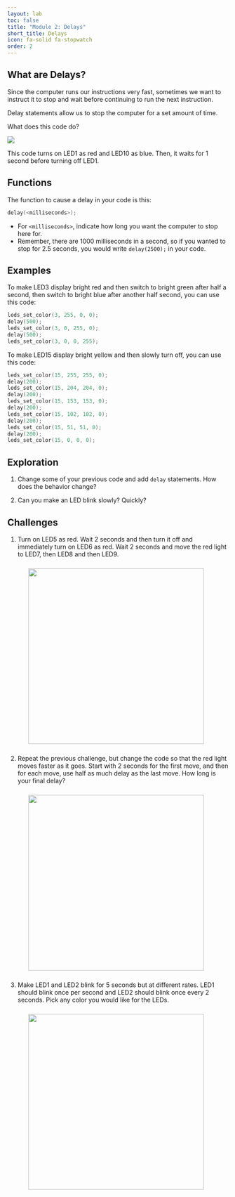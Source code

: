 ```yaml
---
layout: lab
toc: false
title: "Module 2: Delays"
short_title: Delays
icon: fa-solid fa-stopwatch
order: 2
---
```


## What are Delays?

Since the computer runs our instructions very fast, sometimes we want to instruct it to stop and wait before continuing to run the next instruction.

Delay statements allow us to stop the computer for a set amount of time. 

What does this code do?


<img src="{% link media/delay.png %}">

This code turns on LED1 as red and LED10 as blue.  Then, it waits for 1 second before turning off LED1.


## Functions
The function to cause a delay in your code is this:
```c
delay(<milliseconds>);
```

* For `<milliseconds>`, indicate how long you want the computer to stop here for.  
* Remember, there are 1000 milliseconds in a second, so if you wanted to stop for 2.5 seconds, you would write `delay(2500);` in your code.

## Examples
To make LED3 display bright red and then switch to bright green after half a second, then switch to bright blue after another half second, you can use this code:
```c
leds_set_color(3, 255, 0, 0);
delay(500);
leds_set_color(3, 0, 255, 0);
delay(500);
leds_set_color(3, 0, 0, 255);
```

To make LED15 display bright yellow and then slowly turn off, you can use this code:
```c
leds_set_color(15, 255, 255, 0);
delay(200);
leds_set_color(15, 204, 204, 0);
delay(200);
leds_set_color(15, 153, 153, 0);
delay(200);
leds_set_color(15, 102, 102, 0);
delay(200);
leds_set_color(15, 51, 51, 0);
delay(200);
leds_set_color(15, 0, 0, 0);
```

## Exploration
1. Change some of your previous code and add `delay` statements.  How does the behavior change?

1. Can you make an LED blink slowly?  Quickly?  


## Challenges

1. Turn on LED5 as red. Wait 2 seconds and then turn it off and immediately turn on LED6 as red. Wait 2 seconds and move the red light to LED7, then LED8 and then LED9.
    
    <img src="{% link media/delay_challenge_1.gif %}" width="400" hspace="5%" vspace="10px">

1. Repeat the previous challenge, but change the code so that the red light moves faster as it goes.  Start with 2 seconds for the first move, and then for each move, use half as much delay as the last move.  How long is your final delay?

    <img src="{% link media/delay_challenge_2.gif %}" width="400" hspace="5%" vspace="10px">

1. Make LED1 and LED2 blink for 5 seconds but at different rates.  LED1 should blink once per second and LED2 should blink once every 2 seconds. Pick any color you would like for the LEDs.

    <img src="{% link media/delay_challenge_3.gif %}" width="400" hspace="5%" vspace="10px">

